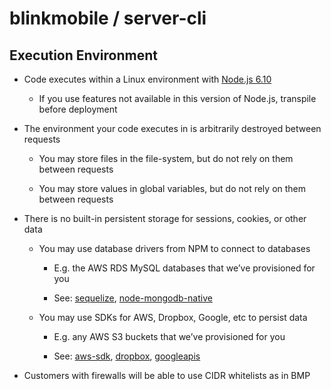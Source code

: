 # blinkmobile / server-cli


## Execution Environment

-   Code executes within a Linux environment with [Node.js 6.10](https://nodejs.org/dist/latest-v6.x/docs/api/)

    -   If you use features not available in this version of Node.js, transpile before deployment


-   The environment your code executes in is arbitrarily destroyed between requests

    -   You may store files in the file-system, but do not rely on them between requests

    -   You may store values in global variables, but do not rely on them between requests


-   There is no built-in persistent storage for sessions, cookies, or other data

    -   You may use database drivers from NPM to connect to databases

        -   E.g. the AWS RDS MySQL databases that we’ve provisioned for you

        -   See: [sequelize](https://github.com/sequelize/sequelize), [node-mongodb-native](https://github.com/mongodb/node-mongodb-native)

    -   You may use SDKs for AWS, Dropbox, Google, etc to persist data

        -   E.g. any AWS S3 buckets that we’ve provisioned for you

        -   See: [aws-sdk](https://github.com/aws/aws-sdk-js), [dropbox](https://github.com/dropbox/dropbox-sdk-js/), [googleapis](https://github.com/google/google-api-nodejs-client)

-   Customers with firewalls will be able to use CIDR whitelists as in BMP
